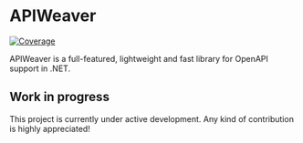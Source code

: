 # APIWeaver
[![Coverage](https://sonarcloud.io/api/project_badges/measure?project=xC0dex_APIWeaver&metric=coverage)](https://sonarcloud.io/summary/new_code?id=xC0dex_APIWeaver)

APIWeaver is a full-featured, lightweight and fast library for OpenAPI support in .NET.

## Work in progress
This project is currently under active development. Any kind of contribution is highly appreciated!
